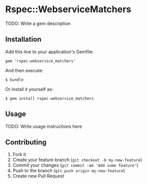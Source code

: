 # Rspec::WebserviceMatchers

TODO: Write a gem description

## Installation

Add this line to your application's Gemfile:

    gem 'rspec-webservice_matchers'

And then execute:

    $ bundle

Or install it yourself as:

    $ gem install rspec-webservice_matchers

## Usage

TODO: Write usage instructions here

## Contributing

1. Fork it
2. Create your feature branch (`git checkout -b my-new-feature`)
3. Commit your changes (`git commit -am 'Add some feature'`)
4. Push to the branch (`git push origin my-new-feature`)
5. Create new Pull Request
